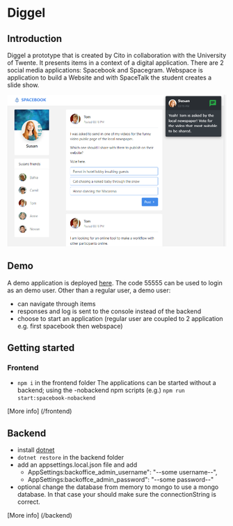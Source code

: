 # Diggel

## Introduction

Diggel a prototype that is created by Cito in collaboration with the University of Twente. It presents items in a context of a digital application. There are 2 social media applications: Spacebook and Spacegram. Webspace is application to build a Website and with SpaceTalk the student creates a slide show.

![alt text](screenshot.png)

## Demo

A demo application is deployed [here](https://diggel.azurewebsites.net/).
The code 55555 can be used to login as an demo user.
Other than a regular user, a demo user:
- can navigate through items
- responses and log is sent to the console instead of the backend
- choose to start an application (regular user are coupled to 2 application  e.g. first spacebook then webspace)

## Getting started

### Frontend
- `npm i` in the frontend folder
The applications can be started without a backend; using the -nobackend npm scripts (e.g.) `npm run start:spacebook-nobackend`

[More info] (/frontend)

## Backend
- install [dotnet](https://dotnet.microsoft.com/download/dotnet/5.0)
- `dotnet restore` in the backend folder
- add an appsettings.local.json file and add 
    - AppSettings:backoffice_admin_username": "--some username--",
    - AppSettings:backoffce_admin_password": "--some password--"
- optional change the database from memory to mongo to use a mongo database. In that case your should make sure the connectionString is correct.

[More info] (/backend)
